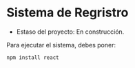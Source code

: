 <h1> Sistema de Regristro</h1>

- Estaso del proyecto: En construcción.

Para ejecutar el sistema, debes poner:

```npm install react```
